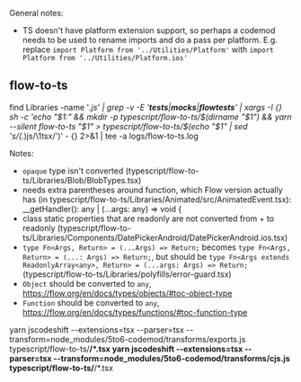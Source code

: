 General notes:

* TS doesn't have platform extension support, so perhaps a codemod needs to be used to rename imports and do a pass per platform. E.g. replace `import Platform from '../Utilities/Platform'` with `import Platform from '../Utilities/Platform.ios'`

## flow-to-ts

find Libraries -name '*.js' | grep -v -E '__tests__|__mocks__|__flowtests__' | xargs -I {} sh -c 'echo "$1:" && mkdir -p typescript/flow-to-ts/$(dirname "$1") && yarn --silent flow-to-ts "$1" > typescript/flow-to-ts/$(echo "$1" | sed \'s/\(.*\)js/\1tsx/\')' - {} 2>&1 | tee -a logs/flow-to-ts.log

Notes:
* `opaque` type isn't converted (typescript/flow-to-ts/Libraries/Blob/BlobTypes.tsx)
* needs extra parentheses around function, which Flow version actually has (in typescript/flow-to-ts/Libraries/Animated/src/AnimatedEvent.tsx):
    __getHandler(): any | (...args: any) => void {
* class static properties that are readonly are not converted from + to readonly (typescript/flow-to-ts/Libraries/Components/DatePickerAndroid/DatePickerAndroid.ios.tsx)
* `type Fn<Args, Return> = (...Args) => Return;` becomes `type Fn<Args, Return> = (...: Args) => Return;`, but should be `type Fn<Args extends ReadonlyArray<any>, Return> = (...args: Args) => Return;` (typescript/flow-to-ts/Libraries/polyfills/error-guard.tsx)
* `Object` should be converted to `any`, https://flow.org/en/docs/types/objects/#toc-object-type
* `Function` should be converted to `any`, https://flow.org/en/docs/types/functions/#toc-function-type

yarn jscodeshift --extensions=tsx --parser=tsx --transform=node_modules/5to6-codemod/transforms/exports.js typescript/flow-to-ts/**/*.tsx
yarn jscodeshift --extensions=tsx --parser=tsx --transform=node_modules/5to6-codemod/transforms/cjs.js typescript/flow-to-ts/**/*.tsx